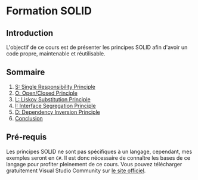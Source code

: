 # Formation SOLID

## Introduction

L'objectif de ce cours est de présenter les principes SOLID afin d'avoir un code propre, maintenable et réutilisable.

## Sommaire

1. [S: Single Responsibility Principle](./docs/s.md)
1. [O: Open/Closed Principle](./docs/o.md)
1. [L: Liskov Substitution Principle](./docs/l.md)
1. [I: Interface Segregation Principle](./docs/i.md)
1. [D: Dependency Inversion Principle](./docs/d.md)
1. [Conclusion](./docs/conclusion.md)

## Pré-requis

Les principes SOLID ne sont pas spécifiques à un langage, cependant, mes exemples seront en `C#`. Il est donc nécessaire de connaître les bases de ce langage pour profiter pleinement de ce cours.
Vous pouvez télécharger gratuitement Visual Studio Community sur [le site officiel](https://www.visualstudio.com/vs/community/).